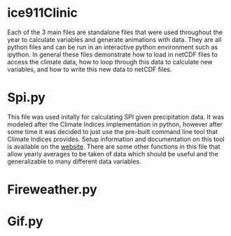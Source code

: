 # ice911Clinic

Each of the 3 main files are standalone files that were used throughout the year to calculate variables and generate animations with data. They are all python files and can be run in an interactive python environment such as ipython. In general these files demonstrate how to load in netCDF files to access the climate data, how to loop through this data to calculate new variables, and how to write this new data to netCDF files.

# Spi.py
This file was used initally for calculating SPI given precipitation data. It was modeled after the Climate Indices implementation in python, however after some time it was decided to just use the pre-built command line tool that Climate Indices provides. Setup information and documentation on this tool is available on the [website](https://climate-indices.readthedocs.io/en/latest/). There are some other functions in this file that allow yearly averages to be taken of data which should be useful and the generalizable to many different data variables. 


# Fireweather.py

# Gif.py
